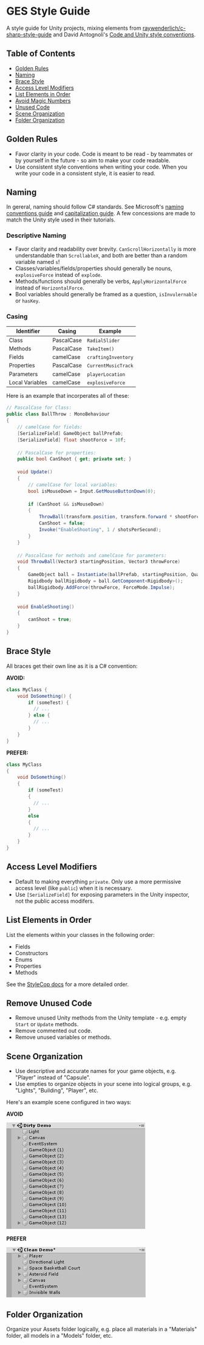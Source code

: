 # GES Style Guide

A style guide for Unity projects, mixing elements from [raywenderlich/c-sharp-style-guide](https://github.com/raywenderlich/c-sharp-style-guide) and David Antognoli's [Code and Unity style conventions](https://docs.google.com/document/d/1yrKCY_sVAdWkwgWAjJLiJFj1OOHn6dC__pGkSVB61YY/edit).

## Table of Contents

- [Golden Rules](#golden-rules)
- [Naming](#naming)
- [Brace Style](#brace-style)
- [Access Level Modifiers](#access-level-modifiers)
- [List Elements in Order](#list-elements-in-order)
- [Avoid Magic Numbers](#access-level-modifiers)
- [Unused Code](#unused-code)
- [Scene Organization](#scene-organization)
- [Folder Organization](#folder-organization)

## Golden Rules

- Favor clarity in your code. Code is meant to be read - by teammates or by yourself in the future - so aim to make your code readable.
- Use consistent style conventions when writing your code. When you write your code in a consistent style, it is easier to read.

## Naming

In gereral, naming should follow C# standards. See Microsoft's [naming conventions guide](https://docs.microsoft.com/en-us/dotnet/standard/design-guidelines/general-naming-conventions) and [capitalization guide](https://docs.microsoft.com/en-us/dotnet/standard/design-guidelines/capitalization-conventions). A few concessions are made to match the Unity style used in their tutorials.

### Descriptive Naming

- Favor clarity and readability over brevity. `CanScrollHorizontally` is more understandable than `ScrollableX`, and both are better than a random variable named `s`!
- Classes/variables/fields/properties should generally be nouns, `explosiveForce` instead of `explode`.
- Methods/functions should generally be verbs, `ApplyHorizontalForce` instead of `HorizontalForce`.
- Bool variables should generally be framed as a question, `isInvulernable` or `hasKey`.

### Casing

| Identifier | Casing | Example |
|---|---|---|
| Class | PascalCase | `RadialSlider` |
| Methods | PascalCase | `TakeItem()` |
| Fields | camelCase | `craftingInventory` |
| Properties | PascalCase | `CurrentMusicTrack` |
| Parameters | camelCase | `playerLocation` |
| Local Variables | camelCase | `explosiveForce` |

Here is an example that incorperates all of these:

```cs
// PascalCase for Class:
public class BallThrow : MonoBehaviour
{
    // camelCase for fields:
    [SerializeField] GameObject ballPrefab;
    [SerializeField] float shootForce = 10f;
    
    // PascalCase for properties:
    public bool CanShoot { get; private set; }
    
    void Update()
    {
        // camelCase for local variables:
        bool isMouseDown = Input.GetMouseButtonDown(0);
        
        if (CanShoot && isMouseDown)
        {
            ThrowBall(transform.position, transform.forward * shootForce);
            CanShoot = false;
            Invoke("EnableShooting", 1 / shotsPerSecond);
        }
    }
    
    // PascalCase for methods and camelCase for parameters:
    void ThrowBall(Vector3 startingPosition, Vector3 throwForce)
    {
        GameObject ball = Instantiate(ballPrefab, startingPosition, Quaternion.identity);
        Rigidbody ballRigidbody = ball.GetComponent<Rigidbody>();
        ballRigidbody.AddForce(throwForce, ForceMode.Impulse);
    }

    void EnableShooting()
    {
        canShoot = true;
    }
}
```

## Brace Style

All braces get their own line as it is a C# convention:

**AVOID:**

```csharp
class MyClass {
    void DoSomething() {
        if (someTest) {
          // ...
        } else {
          // ...
        }
    }
}
```

**PREFER:**

```csharp
class MyClass
{
    void DoSomething()
    {
        if (someTest)
        {
          // ...
        }
        else
        {
          // ...
        }
    }
}
```

## Access Level Modifiers

- Default to making everything `private`. Only use a more permissive access level (like `public`) when it is necessary.
- Use `[SerializeField]` for exposing parameters in the Unity inspector, not the public access modifers.

## List Elements in Order

List the elements within your classes in the following order:

- Fields
- Constructors
- Enums
- Properties
- Methods

See the [StyleCop docs](https://github.com/DotNetAnalyzers/StyleCopAnalyzers/blob/master/documentation/SA1201.md) for a more detailed order.

## Remove Unused Code

- Remove unused Unity methods from the Unity template - e.g. empty `Start` or `Update` methods.
- Remove commented out code.
- Remove unused variables or methods.

## Scene Organization

- Use descriptive and accurate names for your game objects, e.g. "Player" instead of "Capsule".
- Use empties to organize objects in your scene into logical groups, e.g. "Lights", "Building", "Player", etc.

Here's an example scene configured in two ways:

**AVOID**

![](./bad-scene-org.png)

**PREFER**

![](./good-scene-org.png)

## Folder Organization

Organize your Assets folder logically, e.g. place all materials in a "Materials" folder, all models in a "Models" folder, etc.
